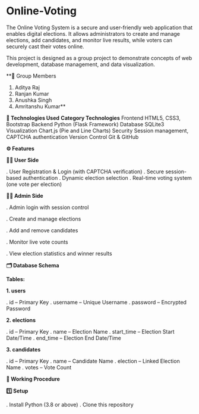 # Online-Voting
The Online Voting System is a secure and user-friendly web application that enables digital elections. It allows administrators to create and manage elections, add candidates, and monitor live results, while voters can securely cast their votes online.

This project is designed as a group project to demonstrate concepts of web development, database management, and data visualization.

**👥 Group Members
1. Aditya Raj
2. Ranjan Kumar
3. Anushka Singh
4. Amritanshu Kumar**

**🧰 Technologies Used**
**Category	              Technologies**
Frontend	            HTML5, CSS3, Bootstrap
Backend	              Python (Flask Framework)
Database	            SQLite3
Visualization  	      Chart.js (Pie and Line Charts)
Security	            Session management, CAPTCHA authentication
Version Control	      Git & GitHub

**⚙️ Features**

**👨‍💻 User Side**

. User Registration & Login (with CAPTCHA verification)
. Secure session-based authentication
. Dynamic election selection
. Real-time voting system (one vote per election)

**🧑‍💼 Admin Side**

. Admin login with session control

. Create and manage elections

. Add and remove candidates

. Monitor live vote counts

. View election statistics and winner results

**🗂️ Database Schema**

**Tables:**

**1. users**

  . id – Primary Key
  . username – Unique Username
  . password – Encrypted Password

**2. elections**

  . id – Primary Key
  . name – Election Name
  . start_time – Election Start Date/Time
  . end_time – Election End Date/Time

**3. candidates**

  . id – Primary Key
  . name – Candidate Name
  . election – Linked Election Name
  . votes – Vote Count

**🚀 Working Procedure**

**1️⃣ Setup**

  . Install Python (3.8 or above)
  . Clone this repository
  
